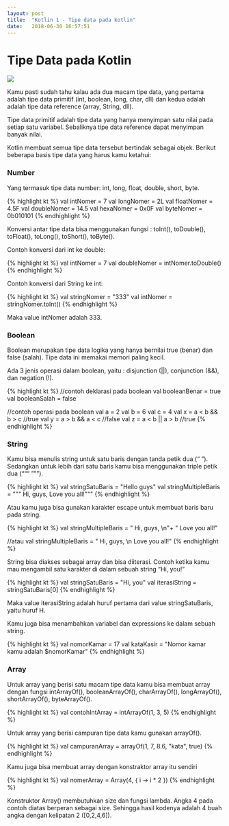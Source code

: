 ```yaml
---
layout: post
title:  "Kotlin 1 - Tipe data pada kotlin"
date:   2018-06-30 16:57:51
---
```



# Tipe Data pada Kotlin

<img src="https://www.tag-cyber.com/images/uploads/blog_uploads/floppy.jpg">

Kamu pasti sudah tahu kalau ada dua macam tipe data, yang pertama adalah tipe data primitif (int, boolean, long, char, dll) dan kedua adalah adalah tipe data reference (array, String, dll).

Tipe data primitif adalah tipe data yang hanya menyimpan satu nilai pada setiap satu variabel. Sebaliknya tipe data reference dapat menyimpan banyak nilai.

Kotlin membuat semua tipe data tersebut bertindak sebagai objek. Berikut beberapa basis tipe data yang harus kamu ketahui:

### Number
Yang termasuk tipe data number: int, long, float, double, short, byte.

{% highlight kt %}
val intNomer = 7
val longNomer = 2L
val floatNomer = 4.5F
val doubleNomer = 14.5
val hexaNomer = 0x0F
val byteNomer = 0b010101
{% endhighlight %}

Konversi antar tipe data bisa menggunakan fungsi : toInt(), toDouble(), toFloat(), toLong(), toShort(), toByte().

Contoh konversi dari int ke double:

{% highlight kt %}
val intNomer = 7
val doubleNomer = intNomer.toDouble()
{% endhighlight %}

Contoh konversi dari String ke int:

{% highlight kt %}
val stringNomer = "333"
val intNomer = stringNomer.toInt()
{% endhighlight %}

Maka value intNomer adalah 333.

### Boolean
Boolean merupakan tipe data logika yang hanya bernilai true (benar) dan false (salah). Tipe data ini memakai memori paling kecil.

Ada 3 jenis operasi dalam boolean, yaitu : disjunction (||), conjunction (&&), dan negation (!).

{% highlight kt %}
//contoh deklarasi pada boolean
val booleanBenar = true
val booleanSalah = false
 
//contoh operasi pada boolean
val a = 2
val b = 6
val c = 4
val x = a < b && b > c //true
val y = a > b && a < c //false
val z = a < b || a > b //true
{% endhighlight %}

### String
Kamu bisa menulis string untuk satu baris dengan tanda petik dua (“ ”). Sedangkan untuk lebih dari satu baris kamu bisa menggunakan triple petik dua (“““ ”””).

{% highlight kt %}
val stringSatuBaris = "Hello guys"
val stringMultipleBaris = """ Hi, guys,
                Love you all!"""
{% endhighlight %}

Atau kamu juga bisa gunakan karakter escape untuk membuat baris baru pada string.

{% highlight kt %}
val stringMultipleBaris = " Hi, guys, \n"+
      " Love you all!"
 
//atau
val stringMultipleBaris = " Hi, guys, \n Love you all!"
{% endhighlight %}

String bisa diakses sebagai array dan bisa diiterasi. Contoh ketika kamu mau mengambil satu karakter di dalam sebuah string “Hi, you!”


{% highlight kt %}
val stringSatuBaris = "Hi, you"
val iterasiString = stringSatuBaris[0]
{% endhighlight %}

Maka value iterasiString adalah huruf pertama dari value stringSatuBaris, yaitu huruf H.

Kamu juga bisa menambahkan variabel dan expressions ke dalam sebuah string.

{% highlight kt %}
val nomorKamar = 17
val kataKasir = "Nomor kamar kamu adalah $nomorKamar"
{% endhighlight %}

### Array
Untuk array yang berisi satu macam tipe data kamu bisa membuat array dengan fungsi intArrayOf(), booleanArrayOf(), charArrayOf(), longArrayOf(), shortArrayOf(), byteArrayOf().

{% highlight kt %}
val contohIntArray = intArrayOf(1, 3, 5)
{% endhighlight %}

Untuk array yang berisi campuran tipe data kamu gunakan arrayOf().

{% highlight kt %}
val campuranArray = arrayOf(1, 7, 8.6, "kata", true)
{% endhighlight %}

Kamu juga bisa membuat array dengan konstraktor array itu sendiri

{% highlight kt %}
val nomerArray = Array(4, { i -> i * 2 })
{% endhighlight %}

Konstruktor Array() membutuhkan size dan fungsi lambda. Angka 4 pada contoh diatas berperan sebagai size. Sehingga hasil kodenya adalah 4 buah angka dengan kelipatan 2 ([0,2,4,6]).

